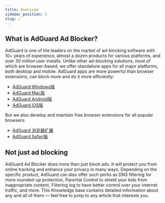 ```yaml
---
title: Overview
sidebar_position: 1
slug: /
---
```


## What is AdGuard Ad Blocker?

AdGuard is one of the leaders on the market of ad-blocking software with 10+ years of experience, almost a dozen products for various platforms, and over 30 million user installs. Unlike other ad-blocking solutions, most of which are browser-based, we offer standalone apps for all major platforms, both desktop and mobile. AdGuard apps are more powerful than browser extensions, can block more and do it more efficiently:

* [AdGuard Windows版](/adguard-for-windows/overview)
* [AdGuard Mac版](/adguard-for-mac/overview)
* [AdGuard Android版](/adguard-for-android/overview)
* [AdGuard iOS版](/adguard-for-ios/overview)

But we also develop and maintain free browser extensions for all popular browsers:

* [AdGuard 浏览器扩展](/adguard-browser-extension/overview)
* [AdGuard Safari版](/adguard-for-safari/overview)

## Not just ad blocking

AdGuard Ad Blocker does more than just block ads. It will protect you from online tracking and enhance your privacy in many ways. Depending on the specific product, AdGuard can also offer such perks as DNS filtering for more rounded-up protection, Parental Control to shield your kids from inappropriate content, Filtering log to have better control over your internet traffic, and more. This Knowledge base contains detailed information about any and all of them — feel free to jump to any article that interests you.